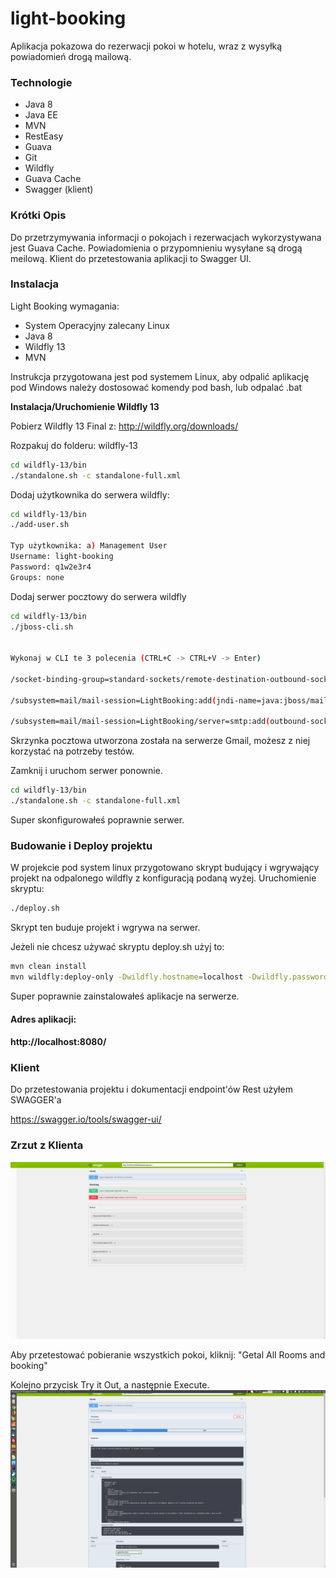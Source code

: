# light-booking
Aplikacja pokazowa do rezerwacji pokoi w hotelu, wraz z wysyłką powiadomień drogą mailową.


### Technologie
- Java 8
- Java EE
- MVN
- RestEasy
- Guava
- Git
- Wildfly
- Guava Cache
- Swagger (klient)

### Krótki Opis
Do przetrzymywania informacji o pokojach i rezerwacjach wykorzystywana jest Guava Cache.
Powiadomienia o przypomnieniu wysyłane są drogą meilową.
Klient do przetestowania aplikacji to Swagger UI.

### Instalacja

Light Booking wymagania:
- System Operacyjny zalecany Linux
- Java 8
- Wildfly 13
- MVN


Instrukcja przygotowana jest pod systemem Linux, aby odpalić aplikację pod Windows należy dostosować komendy pod bash, lub odpalać .bat


**Instalacja/Uruchomienie Wildfly 13**

Pobierz Wildfly 13 Final z:
http://wildfly.org/downloads/

Rozpakuj do folderu: wildfly-13

```sh
cd wildfly-13/bin
./standalone.sh -c standalone-full.xml
```

Dodaj użytkownika do serwera wildfly:
```sh
cd wildfly-13/bin
./add-user.sh

Typ użytkownika: a) Management User
Username: light-booking
Password: q1w2e3r4
Groups: none
```

Dodaj serwer pocztowy do serwera wildfly
```sh
cd wildfly-13/bin
./jboss-cli.sh


Wykonaj w CLI te 3 polecenia (CTRL+C -> CTRL+V -> Enter)

/socket-binding-group=standard-sockets/remote-destination-outbound-socket-binding=mail-smtp-gmail:add(host=smtp.gmail.com, port=465)

/subsystem=mail/mail-session=LightBooking:add(jndi-name=java:jboss/mail/LightBooking)

/subsystem=mail/mail-session=LightBooking/server=smtp:add(outbound-socket-binding-ref=mail-smtp-gmail, username=light.booking.serwer, password=LightBooking2018, ssl=true)

```

Skrzynka pocztowa utworzona została na serwerze Gmail, możesz z niej korzystać na potrzeby testów.


Zamknij i uruchom serwer ponownie.
```sh
cd wildfly-13/bin
./standalone.sh -c standalone-full.xml
```


Super skonfigurowałeś poprawnie serwer.


### Budowanie i Deploy projektu
W projekcie pod system linux przygotowano skrypt budujący i wgrywający projekt na odpalonego wildfly z konfiguracją podaną wyżej.
Uruchomienie skryptu:
```sh
./deploy.sh 
```
Skrypt ten buduje projekt i wgrywa na serwer.


Jeżeli nie chcesz używać skryptu deploy.sh użyj to:
```sh
mvn clean install
mvn wildfly:deploy-only -Dwildfly.hostname=localhost -Dwildfly.password=q1w2e3r4 -Dwildfly.username=light-booking -Dwildfly.port=9990
```

Super poprawnie zainstalowałeś aplikacje na serwerze.



#### Adres aplikacji:
#### http://localhost:8080/


### Klient

Do przetestowania projektu i dokumentacji endpoint'ów Rest użyłem SWAGGER'a

https://swagger.io/tools/swagger-ui/




### Zrzut z Klienta
![Zrzut1](resources/zrzut-klient.png)


Aby przetestować pobieranie wszystkich pokoi, kliknij: "Getal All Rooms and booking"

Kolejno przycisk Try it Out, a następnie Execute.
![Zrzut1](resources/zrzut-execute.png)



